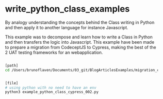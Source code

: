 # write_python_class_examples

By analogy understanding the concepts behind the Class writing in Python and then apply it to another language for instance Javascript.


This example was to decompose and learn how to write a Class in Python and then transfers the logic into Javascript. This example have been made to prepare a migration from CodeceptJS to Cypress, making the best of the 2 UAT testing frameworks for an webapplication.


```bash

[path]
cd /Users/brunoflaven/Documents/03_git/BlogArticlesExamples/migration_codeceptsjs_to_cypress_write_javascript_class/


[file]
# using python with no need to have an env
python3 example_python_class_cypress_002.py

```
